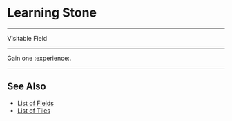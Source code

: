 # Learning Stone

___
Visitable Field
___
Gain one :experience:.
___


## See Also

- [List of Fields](index.md)
- [List of Tiles](../tiles/index.md)
